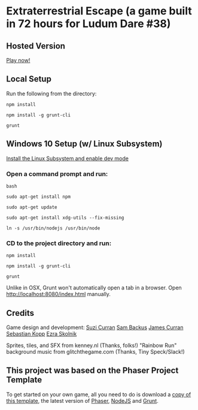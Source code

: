 # Extraterrestrial Escape (a game built in 72 hours for Ludum Dare #38)

## Hosted Version
[Play now!](http://ldjam38.bitballoon.com/)

## Local Setup
Run the following from the directory:

`npm install`

`npm install -g grunt-cli`

`grunt`

## Windows 10 Setup (w/ Linux Subsystem)
[Install the Linux Subsystem and enable dev mode](https://msdn.microsoft.com/en-us/commandline/wsl/install_guide)

### Open a command prompt and run:
`bash`

`sudo apt-get install npm`

`sudo apt-get update`

`sudo apt-get install xdg-utils --fix-missing`

`ln -s /usr/bin/nodejs /usr/bin/node`

### CD to the project directory and run:

`npm install`

`npm install -g grunt-cli`

`grunt`

Unlike in OSX, Grunt won't automatically open a tab in a browser. Open [http://localhost:8080/index.html](http://localhost:8080/index.html) manually.

## Credits
Game design and development:
[Suzi Curran](https://github.com/suzicurran)
[Sam Backus](https://github.com/sbackus)
[James Curran](https://github.com/starslikedust)
[Sebastian Kopp](https://github.com/smkopp92)
[Ezra Skolnik](https://github.com/eskolnik)

Sprites, tiles, and SFX from kenney.nl (Thanks, folks!)
"Rainbow Run" background music from glitchthegame.com (Thanks, Tiny Speck/Slack!)

## This project was based on the Phaser Project Template

To get started on your own game, all you need to do is download a <a target="_blank" href="https://github.com/gamecook/phaser-template-project">copy of this template</a>, the latest version of <a target="_blank" href="https://github.com/photonstorm/phaser">Phaser</a>, [NodeJS](http://nodejs.org) and [Grunt](http://gruntjs.com/).
